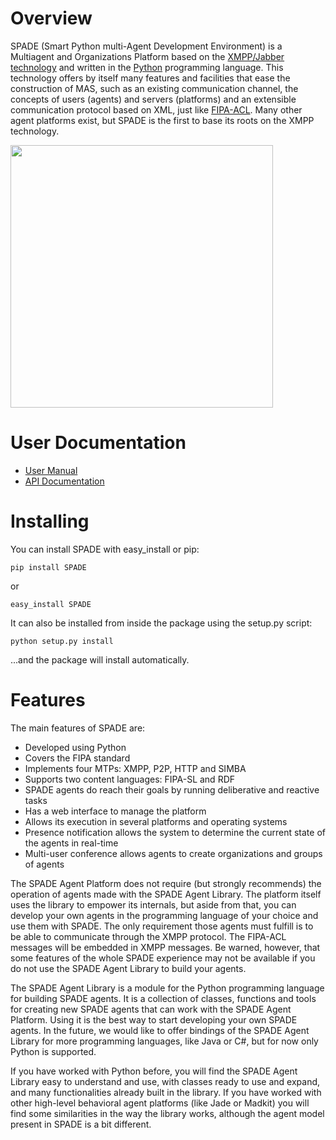 # Overview

SPADE (Smart Python multi-Agent Development Environment) is a Multiagent and Organizations Platform based on the <a href="http://www.xmpp.org">XMPP/Jabber technology</a> and written in the <a href="http://www.python.org">Python</a> programming language. This technology offers by itself many features and facilities that ease the construction of MAS, such as an existing communication channel, the concepts of users (agents) and servers (platforms) and an extensible communication protocol based on XML, just like <a href="http://www.fipa.org">FIPA-ACL</a>. Many other agent platforms exist, but SPADE is the first to base its roots on the XMPP technology.

<img src="http://spade2.googlecode.com/files/spade_overview.png" height=420px/> 

# User Documentation

- [User Manual](http://packages.python.org/SPADE/manual/html/index.html)
- [API Documentation](http://packages.python.org/SPADE/api/index.html)

# Installing

You can install SPADE with easy_install or pip:

    pip install SPADE

or

    easy_install SPADE

It can also be installed from inside the package using the setup.py script:

    python setup.py install

...and the package will install automatically.

# Features

The main features of SPADE are:
- Developed using Python
- Covers the FIPA standard
- Implements four MTPs: XMPP, P2P, HTTP and SIMBA
- Supports two content languages: FIPA-SL and RDF
- SPADE agents do reach their goals by running deliberative and reactive tasks
- Has a web interface to manage the platform
- Allows its execution in several platforms and operating systems
- Presence notification allows the system to determine the current state of the agents in real-time
- Multi-user conference allows agents to create organizations and groups of agents

The SPADE Agent Platform does not require (but strongly recommends) the operation of agents made with the SPADE Agent Library. The platform itself uses the library to empower its internals, but aside from that, you can develop your own agents in the programming language of your choice and use them with SPADE. The only requirement those agents must fulfill is to be able to communicate through the XMPP protocol. The FIPA-ACL messages will be embedded in XMPP messages. Be warned, however, that some features of the whole SPADE experience may not be available if you do not use the SPADE Agent Library to build your agents.

The SPADE Agent Library is a module for the Python programming language for building SPADE agents. It is a collection of classes, functions and tools for creating new SPADE agents that can work with the SPADE Agent Platform. Using it is the best way to start developing your own SPADE agents. In the future, we would like to offer bindings of the SPADE Agent Library for more programming languages, like Java or C#, but for now only Python is supported.

If you have worked with Python before, you will find the SPADE Agent Library easy to understand and use, with classes ready to use and expand, and many functionalities already built in the library. If you have worked with other high-level behavioral agent platforms (like Jade or Madkit) you will find some similarities in the way the library works, although the agent model present in SPADE is a bit different.